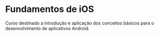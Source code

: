 <h1> Fundamentos de iOS </h1>

<p>Curso destinado a introdução e aplicação dos conceitos básicos para o desenvolvimento de aplicativos Android.</p>
